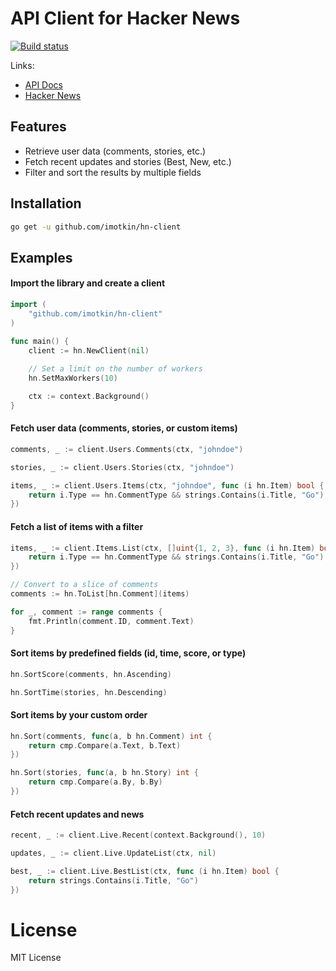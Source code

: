 # API Client for Hacker News 

[![Build status](https://github.com/imotkin/hn-client/actions/workflows/go.yml/badge.svg)](https://github.com/github.com/imotkin/hn-client/actions/workflows/go.yml)

Links:
* [API Docs](https://github.com/HackerNews/API)
* [Hacker News](https://news.ycombinator.com/)

## Features

* Retrieve user data (comments, stories, etc.)
* Fetch recent updates and stories (Best, New, etc.)
* Filter and sort the results by multiple fields

## Installation

```sh
go get -u github.com/imotkin/hn-client
```

## Examples 

#### Import the library and create a client

```go
import (
    "github.com/imotkin/hn-client"
)

func main() {
    client := hn.NewClient(nil)
    
    // Set a limit on the number of workers
    hn.SetMaxWorkers(10)

    ctx := context.Background()
}
```

#### Fetch user data (comments, stories, or custom items)

```go
comments, _ := client.Users.Comments(ctx, "johndoe")

stories, _ := client.Users.Stories(ctx, "johndoe")

items, _ := client.Users.Items(ctx, "johndoe", func (i hn.Item) bool {
    return i.Type == hn.CommentType && strings.Contains(i.Title, "Go")
})
```

#### Fetch a list of items with a filter

```go
items, _ := client.Items.List(ctx, []uint{1, 2, 3}, func (i hn.Item) bool {
    return i.Type == hn.CommentType && strings.Contains(i.Title, "Go")
})

// Convert to a slice of comments
comments := hn.ToList[hn.Comment](items)

for _, comment := range comments {
    fmt.Println(comment.ID, comment.Text)
}
```

#### Sort items by predefined fields (id, time, score, or type)

```go
hn.SortScore(comments, hn.Ascending)

hn.SortTime(stories, hn.Descending)
```

#### Sort items by your custom order

```go
hn.Sort(comments, func(a, b hn.Comment) int {
    return cmp.Compare(a.Text, b.Text)
})

hn.Sort(stories, func(a, b hn.Story) int {
    return cmp.Compare(a.By, b.By)
})
```

#### Fetch recent updates and news

```go
recent, _ := client.Live.Recent(context.Background(), 10)

updates, _ := client.Live.UpdateList(ctx, nil)

best, _ := client.Live.BestList(ctx, func (i hn.Item) bool {
    return strings.Contains(i.Title, "Go")
})
```
# License
MIT License

